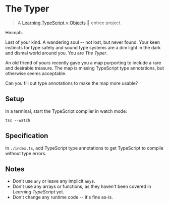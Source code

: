 # The Typer

> A [Learning TypeScript > Objects](https://learning-typescript.com/objects) 🍲 entree project.

Hmmph.

Last of your kind.
A wandering soul -- not lost, but never found.
Your keen instincts for type safety and sound type systems are a dim light in the dark and dismal world around you.
You are _The Typer_.

An old friend of yours recently gave you a map purporting to include a rare and desirable treasure.
The map is missing TypeScript type annotations, but otherwise seems acceptable.

Can you fill out type annotations to make the map more usable?

## Setup

In a terminal, start the TypeScript compiler in watch mode:

```shell
tsc --watch
```

## Specification

In `./index.ts`, add TypeScript type annotations to get TypeScript to compile without type errors.

## Notes

- Don't use `any` or leave any implicit `any`s.
- Don't use any arrays or functions, as they haven't been covered in _Learning TypeScript_ yet.
- Don't change any runtime code -- it's fine as-is.
